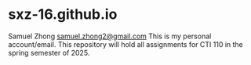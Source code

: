 # sxz-16.github.io
Samuel Zhong
samuel.zhong2@gmail.com
This is my personal account/email.
This repository will hold all assignments for CTI 110 in the spring semester of 2025.